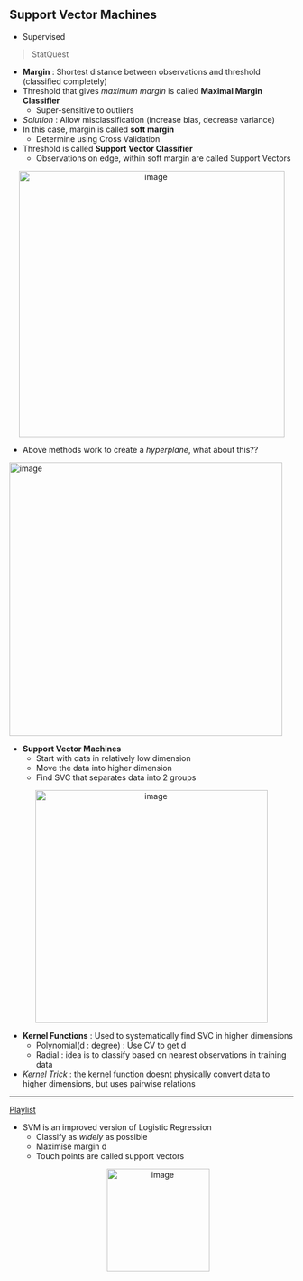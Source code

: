 ## Support Vector Machines
- Supervised
> StatQuest 

- **Margin** : Shortest distance between observations and threshold (classified completely)
- Threshold that gives _maximum margin_ is called **Maximal Margin Classifier**
    - Super-sensitive to outliers
- _Solution_ : Allow misclassification (increase bias, decrease variance)
- In this case, margin is called **soft margin**
    - Determine using Cross Validation
- Threshold is called **Support Vector Classifier**  
    - Observations on edge, within soft margin are called Support Vectors
<p align = "center">
<img width="471" alt="image" src="https://github.com/atul2602/IITG.ai-DSML/assets/61497490/04ef30a9-0397-40ef-b5ce-e45ba3614220">
</p> 

- Above methods work to create a _hyperplane_, what about this??
<img width="484" alt="image" src="https://github.com/atul2602/IITG.ai-DSML/assets/61497490/b47e604e-6a6d-4c38-ad17-ba70599023df"> 

- **Support Vector Machines**
    - Start with data in relatively low dimension
    - Move the data into higher dimension
    - Find SVC that separates data into 2 groups
<p align = "center">
<img width="412" alt="image" src="https://github.com/atul2602/IITG.ai-DSML/assets/61497490/98fe870c-28b6-41c7-93e8-d36558d01dd6">
</p> 

- **Kernel Functions** : Used to systematically find SVC in higher dimensions
    - Polynomial(d : degree) : Use CV to get d
    - Radial : idea is to classify based on nearest observations in training data 
- _Kernel Trick_ : the kernel function doesnt physically convert data to higher dimensions, but uses pairwise relations
---
[Playlist](https://www.youtube.com/playlist?list=PLKnIA16_RmvbOIFee-ra7U6jR2oIbCZBL)
- SVM is an improved version of Logistic Regression
    - Classify as _widely_ as possible
    - Maximise margin d
    - Touch points are called support vectors
  <p align = "center">
  <img width="182" alt="image" src="https://github.com/atul2602/IITG.ai-DSML/assets/61497490/6f570b0e-23d4-40b3-b07f-45dc14217d71">
  </p>
